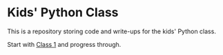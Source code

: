 # Kids' Python Class

This is a repository storing code and write-ups for the kids' Python class.

Start with [Class 1](https://github.com/TheBeege/kids_python_class/blob/master/class_01) and progress through.
